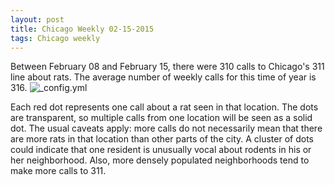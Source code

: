 ```yaml
---
layout: post
title: Chicago Weekly 02-15-2015
tags: Chicago weekly
---
```


Between February 08 and February 15, there were 310 calls to Chicago's 311 line about rats. The average number of weekly calls for this time of year is 316.
![_config.yml](http://googledrive.com/host/0BxOPuM_gK7bqUW85bjZUd1UwTGs/posts/Chicago_Rat_Map_2015-02-15.png)

Each red dot represents one call about a rat seen in that location. The dots are transparent, so multiple calls from one location will be seen as a solid dot. The usual caveats apply: more calls do not necessarily mean that there are more rats in that location than other parts of the city. A cluster of dots could indicate that one resident is unusually vocal about rodents in his or her neighborhood. Also, more densely populated neighborhoods tend to make more calls to 311.